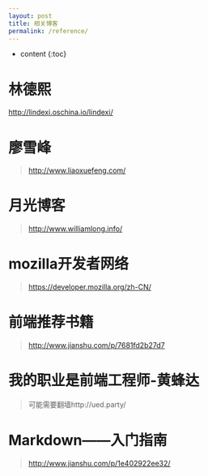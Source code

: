 ```yaml
---
layout: post
title: 相关博客
permalink: /reference/
---
```


* content
{:toc}




# 林德熙

http://lindexi.oschina.io/lindexi/



# 廖雪峰

> http://www.liaoxuefeng.com/



# 月光博客

> http://www.williamlong.info/



# mozilla开发者网络

> https://developer.mozilla.org/zh-CN/



# 前端推荐书籍

> http://www.jianshu.com/p/7681fd2b27d7



# 我的职业是前端工程师-黄蜂达

> 可能需要翻墙http://ued.party/



# Markdown——入门指南

> http://www.jianshu.com/p/1e402922ee32/

